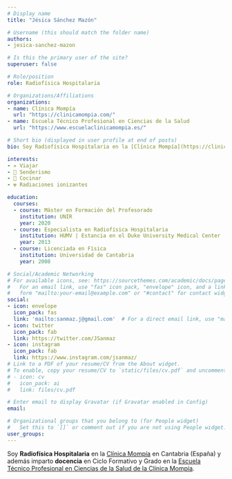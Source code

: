 ```yaml
---
# Display name
title: "Jésica Sánchez Mazón"

# Username (this should match the folder name)
authors:
- jesica-sanchez-mazon

# Is this the primary user of the site?
superuser: false

# Role/position
role: Radiofísica Hospitalaria

# Organizations/Affiliations
organizations:
- name: Clínica Mompía
  url: "https://clinicamompia.com/"
- name: Escuela Técnico Profesional en Ciencias de la Salud
  url: "https://www.escuelaclinicamompia.es/"  

# Short bio (displayed in user profile at end of posts)
bio: Soy Radiofísica Hospitalaria en la [Clínica Mompía](https://clinicamompia.com/) de Cantabria (España).

interests:
- ✈️ Viajar 
- 🥾 Senderismo
- 🍳 Cocinar 
- ☢️ Radiaciones ionizantes

education:
  courses:
  - course: Máster en Formación del Profesorado
    institution: UNIR
    year: 2020
  - course: Especialista en Radiofísica Hospitalaria
    institution: HUMV | Estancia en el Duke University Medical Center
    year: 2013
  - course: Licenciada en Física
    institution: Universidad de Cantabria
    year: 2008

# Social/Academic Networking
# For available icons, see: https://sourcethemes.com/academic/docs/page-builder/#icons
#   For an email link, use "fas" icon pack, "envelope" icon, and a link in the
#   form "mailto:your-email@example.com" or "#contact" for contact widget.
social:
- icon: envelope
  icon_pack: fas
  link: 'mailto:sanmaz.j@gmail.com'  # For a direct email link, use "mailto:test@example.org".
- icon: twitter
  icon_pack: fab
  link: https://twitter.com/JSanmaz
- icon: instagram
  icon_pack: fab
  link: https://www.instagram.com/jsanmaz/
# Link to a PDF of your resume/CV from the About widget.
# To enable, copy your resume/CV to `static/files/cv.pdf` and uncomment the lines below.
# - icon: cv
#   icon_pack: ai
#   link: files/cv.pdf

# Enter email to display Gravatar (if Gravatar enabled in Config)
email:

# Organizational groups that you belong to (for People widget)
#   Set this to `[]` or comment out if you are not using People widget.
user_groups:
---
```


Soy **Radiofísica Hospitalaria** en la [Clínica Mompía](https://clinicamompia.com/) en Cantabria (España) y además imparto **docencia** en Ciclo Formativo y Grado en la [Escuela Técnico Profesional en Ciencias de la Salud de la Clínica Mompía](https://www.escuelaclinicamompia.es/).
